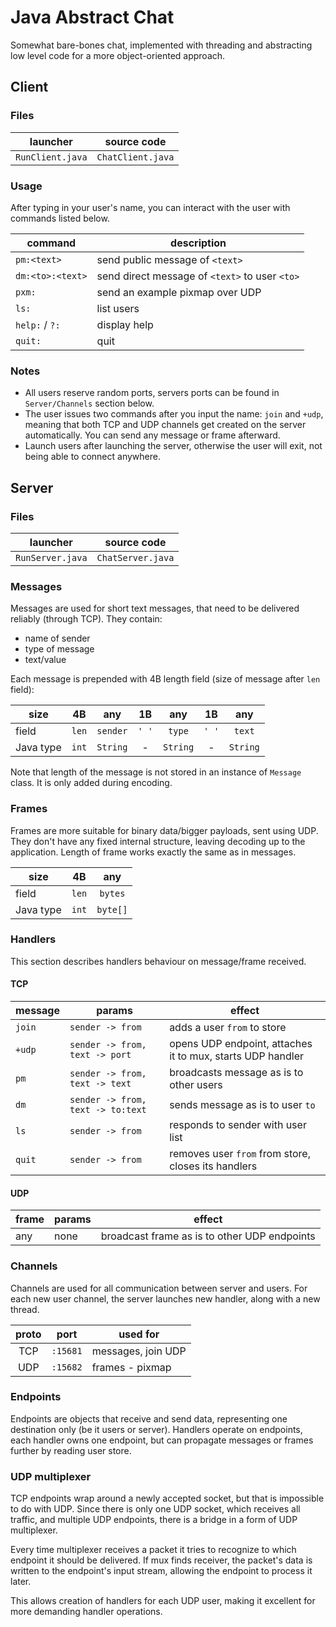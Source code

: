 # Java Abstract Chat

Somewhat bare-bones chat, implemented with threading and abstracting low level code for a more object-oriented approach.

## Client

### Files

|     launcher     |    source code    |
|:----------------:|:-----------------:|
| `RunClient.java` | `ChatClient.java` |

### Usage

After typing in your user's name, you can interact with the user with commands listed below.

| command          | description                                    |
|------------------|------------------------------------------------|
| `pm:<text>`      | send public message of `<text>`                |
| `dm:<to>:<text>` | send direct message of `<text>` to user `<to>` |
| `pxm:`           | send an example pixmap over UDP                |
| `ls:`            | list users                                     |
| `help:` / `?:`   | display help                                   |
| `quit:`          | quit                                           |

### Notes

- All users reserve random ports, servers ports can be found in `Server/Channels` section below.
- The user issues two commands after you input the name: `join` and `+udp`, meaning that both TCP and UDP channels get
  created on the server automatically. You can send any message or frame afterward.
- Launch users after launching the server, otherwise the user will exit, not being able to connect anywhere.

## Server

### Files

|     launcher     |    source code    |
|:----------------:|:-----------------:|
| `RunServer.java` | `ChatServer.java` |

### Messages

Messages are used for short text messages, that need to be delivered reliably (through TCP). They contain:

- name of sender
- type of message
- text/value

Each message is prepended with 4B length field (size of message after `len` field):

| size      |  4B   |   any    |  1B   |   any    |  1B   |   any    |
|-----------|:-----:|:--------:|:-----:|:--------:|:-----:|:--------:|
| field     | `len` | `sender` | `' '` |  `type`  | `' '` |  `text`  |
| Java type | `int` | `String` |   -   | `String` |   -   | `String` |

Note that length of the message is not stored in an instance of `Message` class. It is only added during encoding.

### Frames

Frames are more suitable for binary data/bigger payloads, sent using UDP. They don't have any fixed internal structure,
leaving decoding up to the application. Length of frame works exactly the same as in messages.

| size      |  4B   |   any    |
|-----------|:-----:|:--------:|
| field     | `len` | `bytes`  |
| Java type | `int` | `byte[]` |

### Handlers

This section describes handlers behaviour on message/frame received.

#### TCP

| message | params                            | effect                                                     |
|---------|-----------------------------------|------------------------------------------------------------|
| `join`  | `sender -> from`                  | adds a user `from` to store                                |
| `+udp`  | `sender -> from, text -> port`    | opens UDP endpoint, attaches it to mux, starts UDP handler |
| `pm`    | `sender -> from, text -> text`    | broadcasts message as is to other users                    |
| `dm`    | `sender -> from, text -> to:text` | sends message as is to user `to`                           |
| `ls`    | `sender -> from`                  | responds to sender with user list                          |
| `quit`  | `sender -> from`                  | removes user `from` from store, closes its handlers        |

#### UDP

| frame | params | effect                                       |
|-------|--------|----------------------------------------------|
| any   | none   | broadcast frame as is to other UDP endpoints |

### Channels

Channels are used for all communication between server and users. For each new user channel, the server launches new
handler, along with a new thread.

| proto | port     | used for           |  
|:-----:|----------|--------------------|
|  TCP  | `:15681` | messages, join UDP |
|  UDP  | `:15682` | frames - pixmap    |

### Endpoints

Endpoints are objects that receive and send data, representing one destination only (be it users or server). Handlers
operate on endpoints, each handler owns one endpoint, but can propagate messages or frames further by reading user 
store.

### UDP multiplexer

TCP endpoints wrap around a newly accepted socket, but that is impossible to do with UDP. Since there is only one UDP
socket, which receives all traffic, and multiple UDP endpoints, there is a bridge in a form of UDP multiplexer.

Every time multiplexer receives a packet it tries to recognize to which endpoint it should be delivered. If mux finds
receiver, the packet's data is written to the endpoint's input stream, allowing the endpoint to process it later.

This allows creation of handlers for each UDP user, making it excellent for more demanding handler operations.

